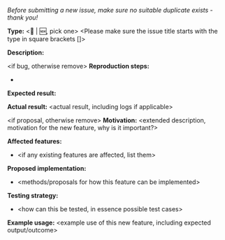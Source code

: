 _Before submitting a new issue, make sure no suitable duplicate exists - thank you!_

**Type:**
<:bug: | :new:, pick one>
<Please make sure the issue title starts with the type in square brackets []>

**Description:**
<short description>

<if bug, otherwise remove>
**Reproduction steps:**
- <list steps>

**Expected result:**
<expected result>

**Actual result:**
<actual result, including logs if applicable>
</bug>

<if proposal, otherwise remove>
**Motivation:**
<extended description, motivation for the new feature, why is it important?>

**Affected features:**
- <if any existing features are affected, list them>

**Proposed implementation:**
- <methods/proposals for how this feature can be implemented>

**Testing strategy:**
- <how can this be tested, in essence possible test cases>

**Example usage:**
<example use of this new feature, including expected output/outcome>
</proposal>
